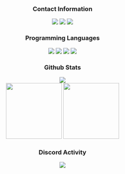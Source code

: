 <div align="center">
<h3>Contact Information</h3>
<a href="https://discord.com/users/1188488330669731860" target"blank_"><img src="https://img.shields.io/badge/@obscuredpresence%20-111111.svg?&style=for-the-badge&logo=discord&logoColor=white"></a>
<a href="mailto:realtrapper67@breachsec.uk" target"blank_"><img src="https://shields.io/badge/realtrapper67%40breachsec.uk%20-111111.svg?&style=for-the-badge&logo=protonmail&logoColor=white"></a>
<a href="https://github.com/realtrapper67" target"blank_"><img src="https://img.shields.io/badge/GitHub%20-111111.svg?&style=for-the-badge&logo=github&logoColor=white"></a>
</div>


<div align="center">
<h3>Programming Languages</h3>
<img src="https://img.shields.io/badge/Python%20-111111.svg?&style=for-the-badge&logo=Python&logoColor=white">
<img src="https://img.shields.io/badge/Python%20-111111.svg?&style=for-the-badge&logo=Python&logoColor=white">
<img src="https://img.shields.io/badge/Go%20(Learning)%20-111111.svg?&style=for-the-badge&logo=Go&logoColor=white">
<img src="https://img.shields.io/badge/Rust%20(Learning)%20-111111.svg?&style=for-the-badge&logo=Rust&logoColor=white">
</div>


<div align="center">
<h3>Github Stats</h3>
  <div><img src="https://komarev.com/ghpvc/?username=realtrapper67&label=PROFILE+VIEWS&color=grey"/></div>
  <img src="https://github-readme-stats.vercel.app/api?username=realtrapper67&count_private=true&hide_border=true&show_icons=true&include_all_commits=true&bg_color=0d1117&title_color=FFFFFF&text_color=9f9f9f&icon_color=FFFFFF" width="%100" height="150px">
<img src="https://github-readme-stats.vercel.app/api/top-langs/?username=realtrapper67&layout=compact&theme=nord&hide_border=true&bg_color=0d1117&border_radius=6&title_color=FFFFFF" width="%100" height="150px">
</a>

<div align="center">
<h3>Discord Activity</h3>
   <a href="https://discord.com/users/1188488330669731860" target="_blank">
      <img src="https://lanyard-profile-readme.vercel.app/api/1188488330669731860?bg=0d1117&animated=true&hideDiscrim=false&borderRadius=31px">
   </a>
</div>
